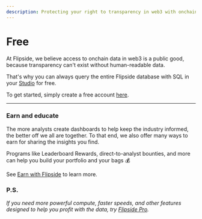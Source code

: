 ```yaml
---
description: Protecting your right to transparency in web3 with onchain data
---
```


# Free

At Flipside, we believe access to onchain data in web3 is a public good, because transparency can't exist without human-readable data.&#x20;

That's why you can always query the entire Flipside database with SQL in your [Studio](https://flipside.new) for free.

To get started, simply create a free account [here](https://flipsidecrypto.com).

***

### Earn and educate

The more analysts create dashboards to help keep the industry informed, the better off we all are together. To that end, we also offer many ways to earn for sharing the insights you find.

Programs like Leaderboard Rewards, direct-to-analyst bounties, and more can help you build your portfolio and your bags 💰

See [Earn with Flipside](../earn/flipside-earn.md) to learn more.



### P.S.

_If you need more powerful compute, faster speeds, and other features designed to help you profit with the data, try_ [_Flipside Pro_](https://app.gitbook.com/o/-LdEn7uFmFX9w2zbU4Eu/s/-LdEnDLYh6Su5z7LbnEZ/\~/changes/488/choose-your-flipside-tier/pro)_._
